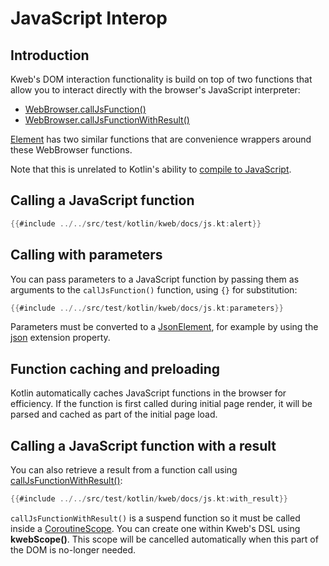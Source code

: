 # JavaScript Interop

<!-- toc -->

## Introduction

Kweb's DOM interaction functionality is build on top of two functions that allow you to interact
directly with the browser's JavaScript interpreter:

* [WebBrowser.callJsFunction()](https://docs.kweb.io/api/kweb-core/kweb/-web-browser/call-js-function.html)
* [WebBrowser.callJsFunctionWithResult()](https://docs.kweb.io/api/kweb-core/kweb/-web-browser/call-js-function-with-result.html)

[Element](https://docs.kweb.io/api/kweb-core/kweb/-element/index.html) has two similar functions that
are convenience wrappers around these WebBrowser functions.

Note that this is unrelated to Kotlin's ability to [compile to JavaScript](https://kotlinlang.org/docs/js-overview.html).

## Calling a JavaScript function

```kotlin
{{#include ../../src/test/kotlin/kweb/docs/js.kt:alert}}
```

## Calling with parameters

You can pass parameters to a JavaScript function by passing them as arguments to the `callJsFunction()` function,
using `{}` for substitution:

```kotlin
{{#include ../../src/test/kotlin/kweb/docs/js.kt:parameters}}
```

Parameters must be converted to a [JsonElement](https://kotlinlang.org/api/kotlinx.serialization/kotlinx-serialization-json/kotlinx.serialization.json/-json-element/),
for example by using the [json](https://docs.kweb.io/api/kweb-core/kweb.util/json.html) extension property.

## Function caching and preloading

Kotlin automatically caches JavaScript functions in the browser for efficiency. If the function is 
first called during initial page render, it will be parsed and cached as part of the initial page load.

## Calling a JavaScript function with a result

You can also retrieve a result from a function call using [callJsFunctionWithResult()](https://docs.kweb.io/api/kweb-core/kweb/-web-browser/call-js-function-with-result.html):

```kotlin
{{#include ../../src/test/kotlin/kweb/docs/js.kt:with_result}}
```

`callJsFunctionWithResult()` is a suspend function so it must be called inside a [CoroutineScope](https://kotlinlang.org/api/kotlinx.coroutines/kotlinx-coroutines-core/kotlinx.coroutines/-coroutine-scope/). 
You can create one within Kweb's DSL using **kwebScope()**. This scope will be cancelled automatically
when this part of the DOM is no-longer needed.
